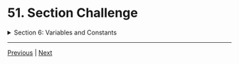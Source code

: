 # 51. Section Challenge

<details>
  <summary> Section 6: Variables and Constants </summary>

  -   using `g++`
  ```
  g++ -Wall -std=c++14 main.cpp  
  ```

  - [Codebase: 51. Section Challenge](../codebase/S6_Variables-and-Constants/Challenge/)

</details>


---

[Previous](./49_What-is-a-Constant%3F.md) | [Next]()
